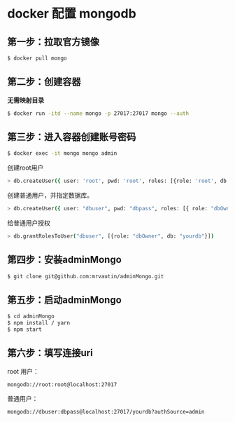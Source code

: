 # docker 配置 mongodb

## 第一步：拉取官方镜像

``` bash
$ docker pull mongo
```

## 第二步：创建容器

**无需映射目录**

``` bash
$ docker run -itd --name mongo -p 27017:27017 mongo --auth
```

## 第三步：进入容器创建账号密码

``` bash
$ docker exec -it mongo mongo admin
```

创建root用户

``` bash
> db.createUser({ user: 'root', pwd: 'root', roles: [{role: 'root', db: 'admin'}] })
```

创建普通用户，并指定数据库。

``` bash
> db.createUser({ user: "dbuser", pwd: "dbpass", roles: [{ role: "dbOwner", db: "yourdb" }]})
```

给普通用户授权

``` bash
> db.grantRolesToUser("dbuser", [{role: "dbOwner", db: "yourdb"}])
```

## 第四步：安装adminMongo

``` bash
$ git clone git@github.com:mrvautin/adminMongo.git
```

## 第五步：启动adminMongo

``` bash
$ cd adminMongo
$ npm install / yarn
$ npm start
```

## 第六步：填写连接uri

root 用户：

``mongodb://root:root@localhost:27017``

普通用户：

``mongodb://dbuser:dbpass@localhost:27017/yourdb?authSource=admin``

